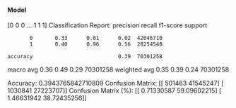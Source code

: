 #### Model
[0 0 0 ... 1 1 1]
Classification Report:
              precision    recall  f1-score   support

           0       0.33      0.01      0.02  42046710
           1       0.40      0.96      0.56  28254548

    accuracy                           0.39  70301258
   macro avg       0.36      0.49      0.29  70301258
weighted avg       0.35      0.39      0.24  70301258

Accuracy: 0.3943765842710809
Confusion Matrix:
[[  501463 41545247]
 [ 1030841 27223707]]
Confusion Matrix (%):
[[ 0.71330587 59.09602215]
 [ 1.46631942 38.72435256]]
